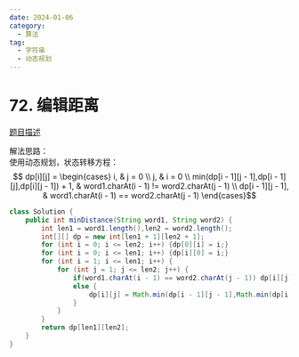 ```yaml
---
date: 2024-01-06
category: 
  - 算法
tag: 
  - 字符串
  - 动态规划
---
```


# 72. 编辑距离


<Badge text="中等" type="warning" vertical="middle" />

[题目描述](https://leetcode.cn/problems/edit-distance/description/?envType=study-plan-v2&envId=leetcode-75)

解法思路：  
使用动态规划，状态转移方程：
$$ dp[i][j] = \begin{cases}
    i, & j = 0
    \\
    j, & i = 0
    \\
    min(dp[i - 1][j - 1],dp[i - 1][j],dp[i][j - 1]) + 1, & word1.charAt(i - 1) != word2.charAt(j - 1) \\
    dp[i - 1][j - 1], & word1.charAt(i - 1) == word2.charAt(j - 1)
\end{cases}$$



```java
class Solution {
    public int minDistance(String word1, String word2) {
        int len1 = word1.length(),len2 = word2.length();
        int[][] dp = new int[len1 + 1][len2 + 1];
        for (int i = 0; i <= len2; i++) {dp[0][i] = i;}
        for (int i = 0; i <= len1; i++) {dp[i][0] = i;}
        for (int i = 1; i <= len1; i++) {
            for (int j = 1; j <= len2; j++) {
                if(word1.charAt(i - 1) == word2.charAt(j - 1)) dp[i][j] = dp[i - 1][j - 1];
                else {
                    dp[i][j] = Math.min(dp[i - 1][j - 1],Math.min(dp[i - 1][j],dp[i][j - 1])) + 1;
                }
            }
        }
        return dp[len1][len2];
    }
}
```